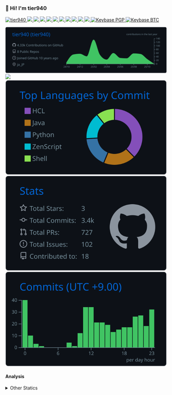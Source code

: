 ### 👋 Hi! I'm tier940

<p align="left"> 
  <a href="https://github.com/tier940/tier940/">
    <img src="https://komarev.com/ghpvc/?username=tier940" alt="tier940" />
  </a>
  <a href="http://twitter.com/tier940">
    <img height="20" src="https://img.shields.io/twitter/follow/tier940?label=Twitter&logo=twitter&style=flat" />
  </a>
  <a href="https://github.com/tier940">
    <img height="20" src="https://img.shields.io/github/followers/tier940?label=follow&logo=github&style=flat" />
  </a>
  <a href="https://www.reddit.com/user/tier940">
    <img height="20" src="https://img.shields.io/reddit/user-karma/combined/tier940?label=Reddit&logo=reddit&style=flat" />
  </a>
  <a href="https://stackoverflow.com/users/17317833/tier940">
    <img height="20" src="https://img.shields.io/stackexchange/stackoverflow/r/17317833?label=StackOverflow&logo=stack-overflow&style=flat" />
  </a>
  <a href="https://zenn.dev/tier940">
    <img height="20" src="https://zenn.badge.nikaera.com/s/tier940/likes" />
  </a>
  <a href="https://zenn.dev/tier940">
    <img height="20" src="https://zenn.badge.nikaera.com/s/tier940/followers" />
  </a>
  <a href="https://zenn.dev/tier940">
    <img height="20" src="https://zenn.badge.nikaera.com/s/tier940/articles" />
  </a>
  <a href="http://qiita.com/tier940">
    <img height="20" src="https://qiita-badge.apiapi.app/s/tier940/posts.svg" />
  </a>
  <a href="http://qiita.com/tier940">
    <img height="20" src="https://qiita-badge.apiapi.app/s/tier940/contributions.svg" />
  </a>
  <a href="https://github.com/tier940/tier940/">
    <img height="20" src="https://github.com/tier940/tier940/actions/workflows/main.yml/badge.svg" />
  </a>
  <a href="https://keybase.io/tier940">
    <img alt="Keybase PGP" src="https://img.shields.io/keybase/pgp/tier940">
  </a>
  <a href="https://keybase.io/tier940">
    <img alt="Keybase BTC" src="https://img.shields.io/keybase/btc/tier940">
  </a>
</p>

[![](https://raw.githubusercontent.com/tier940/tier940/main/profile-summary-card-output/github_dark/0-profile-details.svg)](https://github.com/vn7n24fzkq/github-profile-summary-cards)
[![](https://raw.githubusercontent.com/tier940/tier940/main/profile-summary-card-output/github_dark/1-repos-per-language.svg)](https://github.com/vn7n24fzkq/github-profile-summary-cards) [![](https://raw.githubusercontent.com/tier940/tier940/main/profile-summary-card-output/github_dark/2-most-commit-language.svg)](https://github.com/vn7n24fzkq/github-profile-summary-cards)
[![](https://raw.githubusercontent.com/tier940/tier940/main/profile-summary-card-output/github_dark/3-stats.svg)](https://github.com/vn7n24fzkq/github-profile-summary-cards) [![](https://raw.githubusercontent.com/tier940/tier940/main/profile-summary-card-output/github_dark/4-productive-time.svg)](https://github.com/vn7n24fzkq/github-profile-summary-cards)


#### Analysis
<!-- <img height="150" src="https://github.com/tier940/tier940/blob/master/images/stat.svg" alt="Alternative Text"/> -->

<details>
  <summary>Other Statics</summary>
  <!--START_SECTION:waka-->
![Code Time](http://img.shields.io/badge/Code%20Time-2%2C870%20hrs%2057%20mins-blue)

**🐱 My GitHub Data** 

> 📦 18.8 kB Used in GitHub's Storage 
 > 
> 💼 Opted to Hire
 > 
> 📜 10 Public Repositories 
 > 
> 🔑 1 Private Repositories 
 > 
**I'm an Early 🐤** 

```text
🌞 Morning                1268 commits        ████░░░░░░░░░░░░░░░░░░░░░   15.29 % 
🌆 Daytime                3076 commits        █████████░░░░░░░░░░░░░░░░   37.08 % 
🌃 Evening                3068 commits        █████████░░░░░░░░░░░░░░░░   36.99 % 
🌙 Night                  883 commits         ███░░░░░░░░░░░░░░░░░░░░░░   10.64 % 
```
📅 **I'm Most Productive on Saturday** 

```text
Monday                   873 commits         ███░░░░░░░░░░░░░░░░░░░░░░   10.52 % 
Tuesday                  1487 commits        ████░░░░░░░░░░░░░░░░░░░░░   17.93 % 
Wednesday                908 commits         ███░░░░░░░░░░░░░░░░░░░░░░   10.95 % 
Thursday                 985 commits         ███░░░░░░░░░░░░░░░░░░░░░░   11.87 % 
Friday                   1042 commits        ███░░░░░░░░░░░░░░░░░░░░░░   12.56 % 
Saturday                 1709 commits        █████░░░░░░░░░░░░░░░░░░░░   20.60 % 
Sunday                   1291 commits        ████░░░░░░░░░░░░░░░░░░░░░   15.56 % 
```


📊 **This Week I Spent My Time On** 

```text
🕑︎ Time Zone: Asia/Tokyo

💬 Programming Languages: 
Java                     6 hrs 19 mins       ███████████████░░░░░░░░░░   61.12 % 
Markdown                 1 hr 1 min          ██░░░░░░░░░░░░░░░░░░░░░░░   09.94 % 
PHP                      40 mins             ██░░░░░░░░░░░░░░░░░░░░░░░   06.56 % 
JSON                     35 mins             █░░░░░░░░░░░░░░░░░░░░░░░░   05.68 % 
INI                      32 mins             █░░░░░░░░░░░░░░░░░░░░░░░░   05.19 % 

🔥 Editors: 
IntelliJ                 6 hrs 24 mins       ███████████████░░░░░░░░░░   61.89 % 
VS Code                  3 hrs 56 mins       ██████████░░░░░░░░░░░░░░░   38.11 % 

💻 Operating System: 
Windows                  9 hrs 11 mins       ██████████████████████░░░   88.83 % 
Linux                    1 hr 9 mins         ███░░░░░░░░░░░░░░░░░░░░░░   11.17 % 
```

**I Mostly Code in Java** 

```text
Java                     11 repos            ███████████░░░░░░░░░░░░░░   44.00 % 
ZenScript                3 repos             ███░░░░░░░░░░░░░░░░░░░░░░   12.00 % 
HCL                      2 repos             ██░░░░░░░░░░░░░░░░░░░░░░░   08.00 % 
HTML                     1 repo              █░░░░░░░░░░░░░░░░░░░░░░░░   04.00 % 
Dockerfile               1 repo              █░░░░░░░░░░░░░░░░░░░░░░░░   04.00 % 
```



**Timeline**

![Lines of Code chart](https://raw.githubusercontent.com/tier940/tier940/main/assets/bar_graph.png)


 Last Updated on 12/11/2023 01:21:03 UTC
<!--END_SECTION:waka-->
</details>
